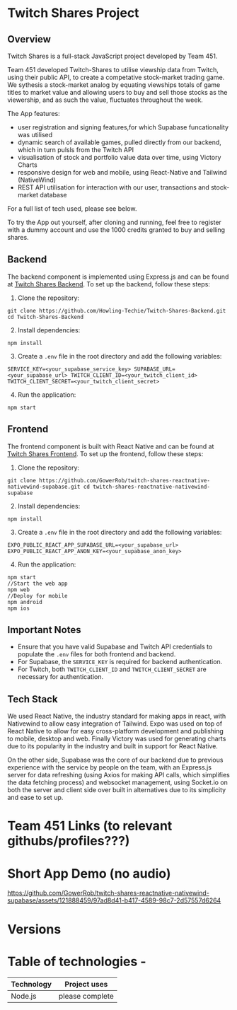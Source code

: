 # Twitch Shares Project
## Overview
Twitch Shares is a full-stack JavaScript project developed by Team 451.

Team 451 developed Twitch-Shares to utilise viewship data from Twitch, using their public API, to create a competative stock-market trading game.  We sythesis a stock-market analog by equating viewships totals of game titles to market value and allowing users to buy and sell those stocks as the viewership, and as such the value, fluctuates throughout the week.

The App features:
- user registration and signing features,for which Supabase funcationality was utilised
- dynamic search of available games, pulled directly from our backend, which in turn pulsls from the Twitch API
- visualisation of stock and portfolio value data over time, using Victory Charts
- responsive design for web and mobile, using React-Native and Tailwind (NativeWind)
- REST API utilisation for interaction with our user, transactions and stock-market database

For a full list of tech used, please see below.

To try the App out yourself, after cloning and running, feel free to register with a dummy account and use the 1000 credits granted to buy and selling shares.

## Backend
The backend component is implemented using Express.js and can be found at [Twitch Shares Backend](https://github.com/Howling-Techie/Twitch-Shares-Backend). To set up the backend, follow these steps:
1. Clone the repository:
```
git clone https://github.com/Howling-Techie/Twitch-Shares-Backend.git cd Twitch-Shares-Backend
```
2. Install dependencies:
```
npm install
```
3. Create a ```.env``` file in the root directory and add the following variables:
```
SERVICE_KEY=<your_supabase_service_key> SUPABASE_URL=<your_supabase_url> TWITCH_CLIENT_ID=<your_twitch_client_id> TWITCH_CLIENT_SECRET=<your_twitch_client_secret>
```
4. Run the application:
```
npm start
```

## Frontend
The frontend component is built with React Native and can be found at [Twitch Shares Frontend](https://github.com/GowerRob/twitch-shares-reactnative-nativewind-supabase). To set up the frontend, follow these steps:
1. Clone the repository:
```
git clone https://github.com/GowerRob/twitch-shares-reactnative-nativewind-supabase.git cd twitch-shares-reactnative-nativewind-supabase
```
2. Install dependencies:
```
npm install
```
3. Create a `.env` file in the root directory and add the following variables:
```
EXPO_PUBLIC_REACT_APP_SUPABASE_URL=<your_supabase_url> EXPO_PUBLIC_REACT_APP_ANON_KEY=<your_supabase_anon_key>
```
4. Run the application:
```
npm start
//Start the web app
npm web
//Deploy for mobile
npm android
npm ios
```

## Important Notes
- Ensure that you have valid Supabase and Twitch API credentials to populate the `.env` files for both frontend and backend.
- For Supabase, the `SERVICE_KEY` is required for backend authentication.
- For Twitch, both `TWITCH_CLIENT_ID` and `TWITCH_CLIENT_SECRET` are necessary for authentication.

## Tech Stack
We used React Native, the industry standard for making apps in react, with Nativewind to allow easy integration of Tailwind. Expo was used on top of React Native to allow for easy cross-platform development and publishing to mobile, desktop and web. Finally Victory was used for generating charts due to its popularity in the industry and built in support for React Native.

On the other side, Supabase was the core of our backend due to previous experience with the service by people on the team, with an Express.js server for data refreshing (using Axios for making API calls, which simplifies the data fetching process) and websocket management, using Socket.io on both the server and client side over built in alternatives due to its simplicity and ease to set up.




# Team 451 Links (to relevant githubs/profiles???)



# Short App Demo (no audio)


https://github.com/GowerRob/twitch-shares-reactnative-nativewind-supabase/assets/121888459/97ad8d41-b417-4589-98c7-2d57557d6264



# Versions



# Table of technologies - 
| Technology | Project uses |
|------------|--------------|
| Node.js | please complete |















